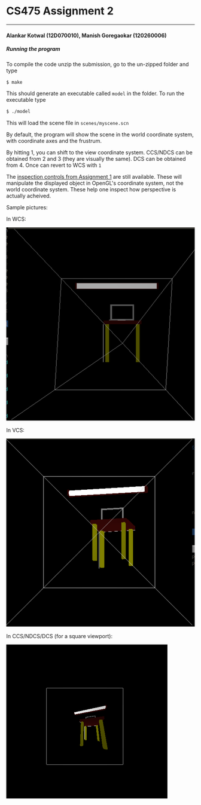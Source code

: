 # CS475 Assignment 2
-----
#### Alankar Kotwal (12D070010), Manish Goregaokar (120260006)  

##### Running the program
To compile the code unzip the submission, go to the un-zipped folder and type 
```sh
$ make
```
This should generate an executable called `model` in the folder. To run the executable type
```sh
$ ./model
```

This will load the scene file in `scenes/myscene.scn`

By default, the program will show the scene in the world coordinate system,
with coordinate axes and the frustrum.

By hitting 1, you can shift to the view coordinate system. CCS/NDCS can be
obtained from 2 and 3 (they are visually the same). DCS can be obtained from 4.
Once can revert to WCS with `1`

The [inspection controls from Assignment 1](http://alankarkotwal.github.io/cs475_1/)
are still available. These will manipulate the displayed object in OpenGL's coordinate
system, not the world coordinate system. These help one inspect how perspective
is actually acheived.


Sample pictures:

In WCS:

![](wcs.png)

In VCS:

![](vcs.png)

In CCS/NDCS/DCS (for a square viewport):

![](ccs.png)